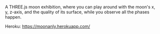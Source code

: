 A THREE.js moon exhibition, where you can play around with the moon's x, y, z-axis, and the quality of its surface, while you observe all the phases happen.

Heroku: https://moonanly.herokuapp.com/
